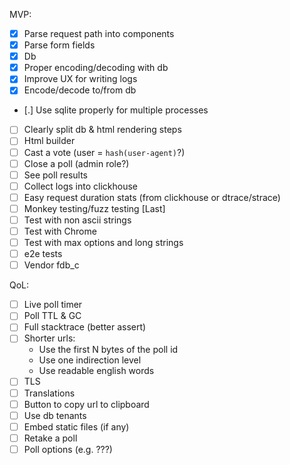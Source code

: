 MVP:
- [x] Parse request path into components
- [x] Parse form fields
- [x] Db
- [x] Proper encoding/decoding with db
- [x] Improve UX for writing logs
- [x] Encode/decode to/from db
- [.] Use sqlite properly for multiple processes
- [ ] Clearly split db & html rendering steps
- [ ] Html builder
- [ ] Cast a vote (user = `hash(user-agent)`?)
- [ ] Close a poll (admin role?)
- [ ] See poll results
- [ ] Collect logs into clickhouse
- [ ] Easy request duration stats (from clickhouse or dtrace/strace)
- [ ] Monkey testing/fuzz testing [Last]
- [ ] Test with non ascii strings
- [ ] Test with Chrome
- [ ] Test with max options and long strings
- [ ] e2e tests
- [ ] Vendor fdb_c

QoL:
- [ ] Live poll timer
- [ ] Poll TTL & GC
- [ ] Full stacktrace (better assert)
- [ ] Shorter urls:
    - Use the first N bytes of the poll id
    - Use one indirection level
    - Use readable english words
- [ ] TLS
- [ ] Translations
- [ ] Button to copy url to clipboard
- [ ] Use db tenants
- [ ] Embed static files (if any)
- [ ] Retake a poll
- [ ] Poll options (e.g. ???)
